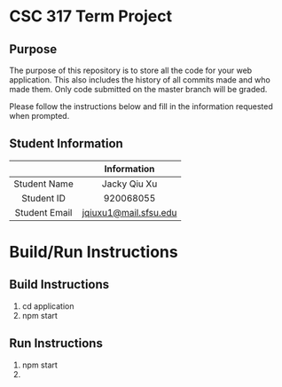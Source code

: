 # CSC 317 Term Project

## Purpose

The purpose of this repository is to store all the code for your web application. This also includes the history of all commits made and who made them. Only code submitted on the master branch will be graded.

Please follow the instructions below and fill in the information requested when prompted.

## Student Information

|               | Information   |
|:-------------:|:-------------:|
| Student Name  | Jacky Qiu Xu   |
| Student ID    |  920068055      |
| Student Email | jqiuxu1@mail.sfsu.edu  |	




# Build/Run Instructions

## Build Instructions
1. cd application
2. npm start

## Run Instructions
1. npm start
2. 